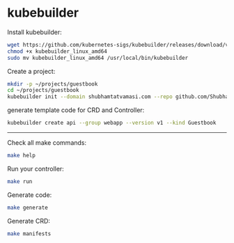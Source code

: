 # kubebuilder

Install kubebuilder:
```bash
wget https://github.com/kubernetes-sigs/kubebuilder/releases/download/v3.5.0/kubebuilder_linux_amd64
chmod +x kubebuilder_linux_amd64
sudo mv kubebuilder_linux_amd64 /usr/local/bin/kubebuilder
```

Create a project:
```bash
mkdir -p ~/projects/guestbook
cd ~/projects/guestbook
kubebuilder init --domain shubhamtatvamasi.com --repo github.com/ShubhamTatvamasi/guestbook
```

generate template code for CRD and Controller:
```bash
kubebuilder create api --group webapp --version v1 --kind Guestbook
```

---

Check all make commands:
```bash
make help
```

Run your controller:
```bash
make run
```

Generate code:
```bash
make generate
```

Generate CRD:
```bash
make manifests
```


